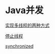 # Java并发

[实现多线程的两种方式](impl-multi-thread.md)

[停止线程](stop-thread.md)

[synchronized](synchronized.md)